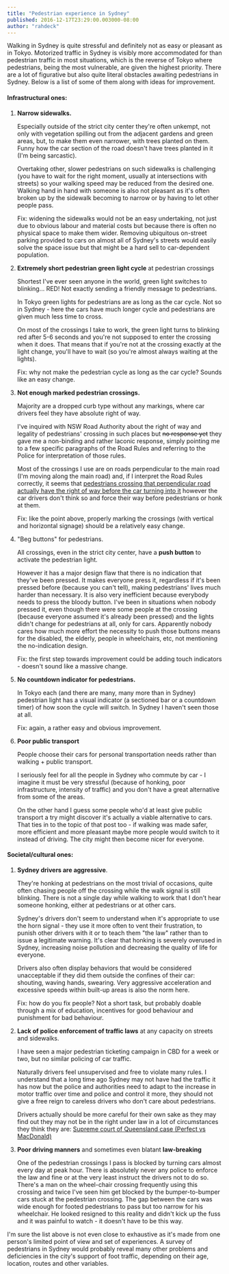 ```yaml
---
title: "Pedestrian experience in Sydney"
published: 2016-12-17T23:29:00.003000-08:00
author: "rahdeck"
---
```

Walking in Sydney is quite stressful and definitely not as easy or pleasant as in Tokyo. Motorized traffic in Sydney is visibly more accommodated for than pedestrian traffic in most situations, which is the reverse of Tokyo where pedestrians, being the most vulnerable, are given the highest priority. There are a lot of figurative but also quite literal obstacles awaiting pedestrians in Sydney. Below is a list of some of them along with ideas for improvement.  
  

#### Infrastructural ones:

1. **Narrow sidewalks.**

   Especially outside of the strict city center they're often unkempt, not only with vegetation spilling out from the adjacent gardens and green areas, but, to make them even narrower, with trees planted on them. Funny how the car section of the road doesn't have trees planted in it (I'm being sarcastic).
   
   Overtaking other, slower pedestrians on such sidewalks is challenging (you have to wait for the right moment, usually at intersections with streets) so your walking speed may be reduced from the desired one. Walking hand in hand with someone is also not pleasant as it's often broken up by the sidewalk becoming to narrow or by having to let other people pass.
   
   Fix: widening the sidewalks would not be an easy undertaking, not just due to obvious labour and material costs but because there is often no physical space to make them wider. Removing ubiquitous on-street parking provided to cars on almost all of Sydney's streets would easily solve the space issue but that might be a hard sell to car-dependent population.
   
1. **Extremely short pedestrian green light cycle** at pedestrian crossings

   Shortest I've ever seen anyone in the world, green light switches to blinking... RED! Not exactly sending a friendly message to pedestrians.
   
   In Tokyo green lights for pedestrians are as long as the car cycle. Not so in Sydney - here the cars have much longer cycle and pedestrians are given much less time to cross.
   
   On most of the crossings I take to work, the green light turns to blinking red after 5-6 seconds and you're not supposed to enter the crossing when it does. That means that if you're not at the crossing exactly at the light change, you'll have to wait (so you're almost always waiting at the lights).
   
   Fix: why not make the pedestrian cycle as long as the car cycle? Sounds like an easy change.
 
1. **Not enough marked pedestrian crossings.**

   Majority are a dropped curb type without any markings, where car drivers feel they have absolute right of way.
   
   I've inquired with NSW Road Authority about the right of way and legality of pedestrians' crossing in such places but <s>no response yet</s> they gave me a non-binding and rather laconic response, simply pointing me to a few specific paragraphs of the Road Rules and referring to the Police for interpretation of those rules.
   
   Most of the crossings I use are on roads perpendicular to the main road (I'm moving along the main road) and, if I interpret the Road Rules correctly, it seems that [pedestrians crossing that perpendicular road actually have the right of way before the car turning into it](http://www.legislation.nsw.gov.au/#/view/regulation/2014/758/part21/rule.353) however the car drivers don't think so and force their way before pedestrians or honk at them.
   
   Fix: like the point above, properly marking the crossings (with vertical and horizontal signage) should be a relatively easy change.

1. "Beg buttons" for pedestrians.

   All crossings, even in the strict city center, have a **push button** to activate the pedestrian light.
   
   However it has a major design flaw that there is no indication that they've been pressed. It makes everyone press it, regardless if it's been pressed before (because you can't tell), making pedestrians' lives much harder than necessary. It is also very inefficient because everybody needs to press the bloody button. I've been in situations when nobody pressed it, even though there were some people at the crossing (because everyone assumed it's already been pressed) and the lights didn't change for pedestrians at all, only for cars. Apparently nobody cares how much more effort the necessity to push those buttons means for the disabled, the elderly, people in wheelchairs, etc, not mentioning the no-indication design.
   
   Fix: the first step towards improvement could be adding touch indicators - doesn't sound like a massive change.

1. **No countdown indicator for pedestrians.**

   In Tokyo each (and there are many, many more than in Sydney) pedestrian light has a visual indicator (a sectioned bar or a countdown timer) of how soon the cycle will switch. In Sydney I haven't seen those at all.
   
   Fix: again, a rather easy and obvious improvement.

1. **Poor public transport**

   People choose their cars for personal transportation needs rather than walking + public transport.
   
   I seriously feel for all the people in Sydney who commute by car - I imagine it must be very stressful (because of honking, poor infrastructure, intensity of traffic) and you don't have a great alternative from some of the areas.
   
   On the other hand I guess some people who'd at least give public transport a try might discover it's actually a viable alternative to cars. That ties in to the topic of that post too - if walking was made safer, more efficient and more pleasant maybe more people would switch to it instead of driving. The city might then become nicer for everyone.
   

#### Societal/cultural ones:

1. **Sydney drivers are aggressive**.

   They're honking at pedestrians on the most trivial of occasions, quite often chasing people off the crossing while the walk signal is still blinking. There is not a single day while walking to work that I don't hear someone honking, either at pedestrians or at other cars.
   
   Sydney's drivers don't seem to understand when it's appropriate to use the horn signal - they use it more often to vent their frustration, to punish other drivers with it or to teach them "the law" rather than to issue a legitimate warning. It's clear that honking is severely overused in Sydney, increasing noise pollution and decreasing the quality of life for everyone.
   
   Drivers also often display behaviors that would be considered unacceptable if they did them outside the confines of their car: shouting, waving hands, swearing. Very aggressive acceleration and excessive speeds within built-up areas is also the norm here. 
   
   Fix: how do you fix people? Not a short task, but probably doable through a mix of education, incentives for good behaviour and punishment for bad behaviour.

1. **Lack of police enforcement of traffic laws** at any capacity on streets and sidewalks.

   I have seen a major pedestrian ticketing campaign in CBD for a week or two, but no similar policing of car traffic.
   
   Naturally drivers feel unsupervised and free to violate many rules. I understand that a long time ago Sydney may not have had the traffic it has now but the police and authorities need to adapt to the increase in motor traffic over time and police and control it more, they should not give a free reign to careless drivers who don't care about pedestrians.
   
   Drivers actually should be more careful for their own sake as they may find out they may not be in the right under law in a lot of circumstances they think they are: [Supreme court of Queensland case (Perfect vs MacDonald)](http://api.ning.com/files/ax8OeFJ8jFdHm0MAfQlQTrG*aD0KDMkwuNpt7YjdT-jTj*gMwkl9-YkiPSpKVG5p1IrEEnTpjOV3suypbYcjMIX7CfZcS2V4/AUQldSupremeCrtPerfectvsMacDonald.pdf)

1. **Poor driving manners** and sometimes even blatant **law-breaking**

   One of the pedestrian crossings I pass is blocked by turning cars almost every day at peak hour. There is absolutely never any police to enforce the law and fine or at the very least instruct the drivers not to do so. There's a man on the wheel-chair crossing frequently using this crossing and twice I've seen him get blocked by the bumper-to-bumper cars stuck at the pedestrian crossing. The gap between the cars was wide enough for footed pedestrians to pass but too narrow for his wheelchair. He looked resigned to this reality and didn't kick up the fuss and it was painful to watch - it doesn't have to be this way.

I'm sure the list above is not even close to exhaustive as it's made from one person's limited point of view and set of experiences. A survey of pedestrians in Sydney would probably reveal many other problems and deficiencies in the city's support of foot traffic, depending on their age, location, routes and other variables. 
